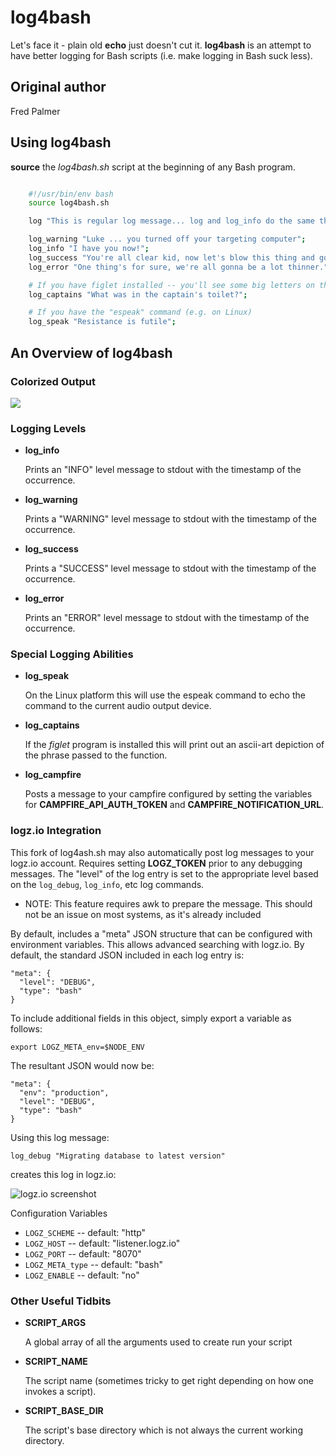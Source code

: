 # log4bash

Let's face it - plain old **echo** just doesn't cut it.  **log4bash** is an attempt to have better logging for Bash scripts (i.e. make logging in Bash suck less).

## Original author

Fred Palmer

## Using log4bash

**source** the *log4bash.sh* script at the beginning of any Bash program.

``` bash

    #!/usr/bin/env bash
    source log4bash.sh

    log "This is regular log message... log and log_info do the same thing";

    log_warning "Luke ... you turned off your targeting computer";
    log_info "I have you now!";
    log_success "You're all clear kid, now let's blow this thing and go home.";
    log_error "One thing's for sure, we're all gonna be a lot thinner.";

    # If you have figlet installed -- you'll see some big letters on the screen!
    log_captains "What was in the captain's toilet?";

    # If you have the "espeak" command (e.g. on Linux)
    log_speak "Resistance is futile";

```

## An Overview of log4bash


### Colorized Output

[![](https://img.skitch.com/20110526-46e6ng8hj11pshw2s5my7e841.jpg)](https://img.skitch.com/20110526-46e6ng8hj11pshw2s5my7e841.jpg)

### Logging Levels

* **log_info**

    Prints an "INFO" level message to stdout with the timestamp of the occurrence.

* **log_warning**

    Prints a "WARNING" level message to stdout with the timestamp of the occurrence.

* **log_success**

    Prints a "SUCCESS" level message to stdout with the timestamp of the occurrence.

* **log_error**

    Prints an "ERROR" level message to stdout with the timestamp of the occurrence.

### Special Logging Abilities

* **log_speak**

    On the Linux platform this will use the espeak command to echo the command to the current audio output device.

* **log_captains**

    If the *figlet* program is installed this will print out an ascii-art depiction of the phrase passed to the function.

* **log_campfire**

    Posts a message to your campfire configured by setting the variables for **CAMPFIRE_API_AUTH_TOKEN** and **CAMPFIRE_NOTIFICATION_URL**.

### logz.io Integration

This fork of log4ash.sh may also automatically post log messages to your logz.io account.  Requires setting **LOGZ_TOKEN** prior to any debugging messages.  The "level" of the log entry is set to the appropriate level based on the `log_debug`, `log_info`, etc log commands.

* NOTE: This feature requires awk to prepare the message.  This should not be an issue on most systems, as it's already included

By default, includes a "meta" JSON structure that can be configured with environment variables.  This allows advanced searching with logz.io.  By default, the standard JSON included in each log entry is:

    "meta": {
      "level": "DEBUG",
      "type": "bash"
    }

To include additional fields in this object, simply export a variable as follows:

    export LOGZ_META_env=$NODE_ENV

The resultant JSON would now be:

    "meta": {
      "env": "production",
      "level": "DEBUG",
      "type": "bash"
    }

Using this log message:

    log_debug "Migrating database to latest version"

creates this log in logz.io:

![logz.io screenshot](https://ibin.co/3MY2Qhc4G0Ef.png "logz.io Screenshot")


Configuration Variables

* `LOGZ_SCHEME` -- default: "http"
* `LOGZ_HOST` -- default: "listener.logz.io"
* `LOGZ_PORT` -- default: "8070"
* `LOGZ_META_type` -- default: "bash"
* `LOGZ_ENABLE` -- default: "no"


### Other Useful Tidbits

* **SCRIPT_ARGS**

    A global array of all the arguments used to create run your script

* **SCRIPT_NAME**

    The script name (sometimes tricky to get right depending on how one invokes a script).

* **SCRIPT_BASE_DIR**

    The script's base directory which is not always the current working directory.



